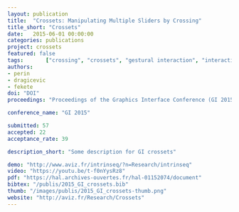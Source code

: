 ```yaml
---
layout: publication
title:  "Crossets: Manipulating Multiple Sliders by Crossing"
title_short: "Crossets"
date:   2015-06-01 00:00:00
categories: publications
project: crossets
featured: false
tags: 		["crossing", "crossets", "gestural interaction", "interaction technique"]
authors: 
- perin
- dragicevic
- fekete
doi: "DOI"
proceedings: "Proceedings of the Graphics Interface Conference (GI 2015), Jun 2015, Halifax, NS, Canada. Canadian Information Processing Society"

conference_name: "GI 2015"

submitted: 57
accepted: 22
acceptance_rate: 39

description_short: "Some description for GI crossets"

demo: "http://www.aviz.fr/intrinseq/?n=Research/intrinseq"
video: "https://youtu.be/t-f0nYysRz8"
pdf: "https://hal.archives-ouvertes.fr/hal-01152074/document"
bibtex: "/publis/2015_GI_crossets.bib"
thumb: "/images/publis/2015_GI_crossets-thumb.png"
website: "http://aviz.fr/Research/Crossets"
---
```

